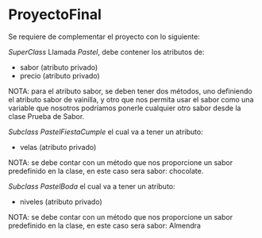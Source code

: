 ﻿# ProyectoFinal

Se requiere de complementar el proyecto con lo siguiente:

*SuperClass*
Llamada *Pastel*, debe contener los atributos de: 
- sabor (atributo privado)
- precio (atributo privado)

NOTA: para el atributo sabor, se deben tener dos métodos, uno definiendo el atributo sabor de vainilla, y otro que nos permita usar el sabor como una variable 
que nosotros podríamos ponerle cualquier otro sabor desde la clase Prueba de Sabor.

*Subclass*
*PastelFiestaCumple* el cual va a tener un atributo:
- velas (atributo privado)

NOTA: se debe contar con un método que nos proporcione un sabor predefinido en la clase, en este caso sera sabor: chocolate.

*Subclass*
*PastelBoda* el cual va a tener un atributo:
- niveles (atributo privado)

NOTA: se debe contar con un método que nos proporcione un sabor predefinido en la clase, en este caso sera sabor: Almendra
